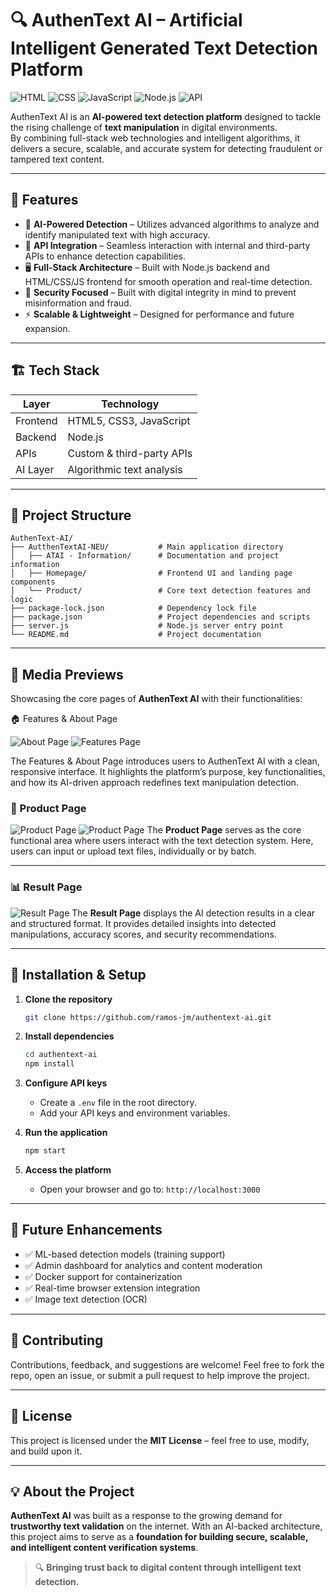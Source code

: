 # 🔍 AuthenText AI – Artificial Intelligent Generated Text Detection Platform

![HTML](https://img.shields.io/badge/HTML5-E34F26?style=for-the-badge&logo=html5&logoColor=white)
![CSS](https://img.shields.io/badge/CSS3-1572B6?style=for-the-badge&logo=css3&logoColor=white)
![JavaScript](https://img.shields.io/badge/JavaScript-F7DF1E?style=for-the-badge&logo=javascript&logoColor=black)
![Node.js](https://img.shields.io/badge/Node.js-339933?style=for-the-badge&logo=node.js&logoColor=white)
![API](https://img.shields.io/badge/API-005571?style=for-the-badge&logo=swagger&logoColor=white)

AuthenText AI is an **AI-powered text detection platform** designed to tackle the rising challenge of **text manipulation** in digital environments.  
By combining full-stack web technologies and intelligent algorithms, it delivers a secure, scalable, and accurate system for detecting fraudulent or tampered text content.

---

## 🚀 Features

- 🤖 **AI-Powered Detection** – Utilizes advanced algorithms to analyze and identify manipulated text with high accuracy.
- 🔗 **API Integration** – Seamless interaction with internal and third-party APIs to enhance detection capabilities.
- 🖥 **Full-Stack Architecture** – Built with Node.js backend and HTML/CSS/JS frontend for smooth operation and real-time detection.
- 🔐 **Security Focused** – Built with digital integrity in mind to prevent misinformation and fraud.
- ⚡ **Scalable & Lightweight** – Designed for performance and future expansion.

---

## 🏗 Tech Stack

| Layer        | Technology                     |
|--------------|-------------------------------|
| Frontend     | HTML5, CSS3, JavaScript       |
| Backend      | Node.js                        |
| APIs         | Custom & third-party APIs      |
| AI Layer     | Algorithmic text analysis      |

---

## 📂 Project Structure

```plaintext
AuthenText-AI/
├── AutthenTextAI-NEU/           # Main application directory
│   ├── ATAI - Information/      # Documentation and project information
│   ├── Homepage/                # Frontend UI and landing page components
│   └── Product/                 # Core text detection features and logic
├── package-lock.json            # Dependency lock file
├── package.json                 # Project dependencies and scripts
├── server.js                    # Node.js server entry point
└── README.md                    # Project documentation
````

---

## 📸 Media Previews

Showcasing the core pages of **AuthenText AI** with their functionalities:

🏠 Features & About Page

![About Page](aubout.png)
![Features Page](aufeat.png)


The Features & About Page introduces users to AuthenText AI with a clean, responsive interface.
It highlights the platform’s purpose, key functionalities, and how its AI-driven approach redefines text manipulation detection.

### 🛒 Product Page

![Product Page](autest.png)
![Product Page](aubatch.png)
The **Product Page** serves as the core functional area where users interact with the text detection system.
Here, users can input or upload text files, individually or by batch.

---

### 📊 Result Page

![Result Page](aupro.png)
The **Result Page** displays the AI detection results in a clear and structured format.
It provides detailed insights into detected manipulations, accuracy scores, and security recommendations.

---

## 🔧 Installation & Setup

1. **Clone the repository**

   ```bash
   git clone https://github.com/ramos-jm/authentext-ai.git
   ```

2. **Install dependencies**

   ```bash
   cd authentext-ai
   npm install
   ```

3. **Configure API keys**

   * Create a `.env` file in the root directory.
   * Add your API keys and environment variables.

4. **Run the application**

   ```bash
   npm start
   ```

5. **Access the platform**

   * Open your browser and go to:
     `http://localhost:3000`

---

## 🌟 Future Enhancements

* ✅ ML-based detection models (training support)
* ✅ Admin dashboard for analytics and content moderation
* ✅ Docker support for containerization
* ✅ Real-time browser extension integration
* ✅ Image text detection (OCR)

---

## 🤝 Contributing

Contributions, feedback, and suggestions are welcome!
Feel free to fork the repo, open an issue, or submit a pull request to help improve the project.

---

## 📜 License

This project is licensed under the **MIT License** – feel free to use, modify, and build upon it.

---

## 💡 About the Project

**AuthenText AI** was built as a response to the growing demand for **trustworthy text validation** on the internet.
With an AI-backed architecture, this project aims to serve as a **foundation for building secure, scalable, and intelligent content verification systems**.

> 🔍 **Bringing trust back to digital content through intelligent text detection.**

